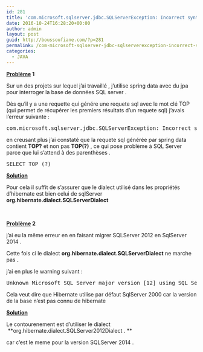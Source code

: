 ```yaml
---
id: 281
title: 'com.microsoft.sqlserver.jdbc.SQLServerException: Incorrect syntax near &lsquo;@P0&rsquo;'
date: 2016-10-24T16:28:20+00:00
author: admin
layout: post
guid: http://boussoufiane.com/?p=281
permalink: /com-microsoft-sqlserver-jdbc-sqlserverexception-incorrect-syntax-near-p0/
categories:
  - JAVA
---
```

**<span style="text-decoration: underline;">Problème</span> 1**
  
Sur un des projets sur lequel j&rsquo;ai travaillé , j&rsquo;utilise spring data avec du jpa pour interroger la base de données SQL server .
  
Dès qu&rsquo;il y a une requette qui génére une requete sql avec le mot clé TOP (qui permet de récupérer les premiers résultats d&rsquo;un requete sql) j&rsquo;avais l&rsquo;erreur suivante :

<pre class="brush: java; title: ; notranslate" title="">com.microsoft.sqlserver.jdbc.SQLServerException: Incorrect syntax near '@P0'
</pre>

en creusant plus j&rsquo;ai constaté que la requete sql générée par spring data contient **TOP?** et non pas **TOP(?)** , ce qui pose problème à SQL Server parce que lui s&rsquo;attend à des parenthèses .

<pre class="brush: java; title: ; notranslate" title="">SELECT TOP (?)
</pre>

<span style="text-decoration: underline;"><strong>Solution</strong></span>
  
Pour cela il suffit de s&rsquo;assurer que le dialect utilisé dans les propriétés d&rsquo;hibernate est bien celui de sqlServer **org.hibernate.dialect.SQLServerDialect**

&nbsp;

**<span style="text-decoration: underline;">Problème</span> 2**

j&rsquo;ai eu la même erreur en en faisant migrer SQLServer 2012 en SqlServer 2014 .

Cette fois ci le dialect **org.hibernate.dialect.SQLServerDialect** ne marche pas **.**

j&rsquo;ai en plus le warning suivant :

<pre class="brush: java; title: ; notranslate" title="">Unknown Microsoft SQL Server major version [12] using SQL Server 2000 dialect
</pre>

Cela veut dire que Hibernate utilise par défaut SqlServer 2000 car la version de la base n&rsquo;est pas connu de hibernate
  
<span style="text-decoration: underline;"><strong>Solution</strong></span>

Le contourenement est d&rsquo;utiliser le dialect  **org.hibernate.dialect.SQLServer2012Dialect . **

car c&rsquo;est le meme pour la version SQLServer 2014 .

&nbsp;